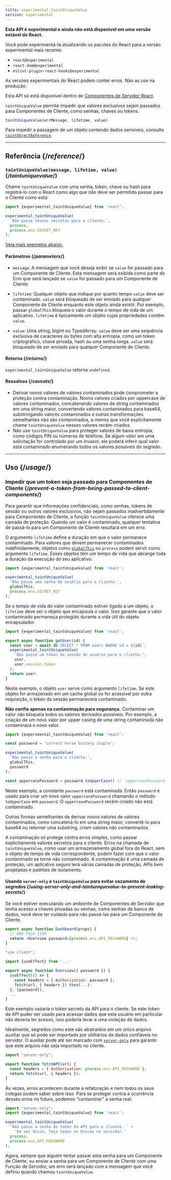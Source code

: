 ```yaml
---
title: experimental_taintUniqueValue
version: experimental
---
```


<Experimental>

**Esta API é experimental e ainda não está disponível em uma versão estável do React.**

Você pode experimentá-la atualizando os pacotes do React para a versão experimental mais recente:

- `react@experimental`
- `react-dom@experimental`
- `eslint-plugin-react-hooks@experimental`

As versões experimentais do React podem conter erros. Não as use na produção.

Esta API só está disponível dentro de [Componentes de Servidor React](/reference/rsc/use-client).

</Experimental>

<Intro>

`taintUniqueValue` permite impedir que valores exclusivos sejam passados para Componentes de Cliente, como senhas, chaves ou tokens.

```js
taintUniqueValue(errMessage, lifetime, value)
```

Para impedir a passagem de um objeto contendo dados sensíveis, consulte [`taintObjectReference`](/reference/react/experimental_taintObjectReference).

</Intro>

<InlineToc />

---

## Referência {/*reference*/}

### `taintUniqueValue(message, lifetime, value)` {/*taintuniquevalue*/}

Chame `taintUniqueValue` com uma senha, token, chave ou hash para registrá-lo com o React como algo que não deve ser permitido passar para o Cliente como está:

```js
import {experimental_taintUniqueValue} from 'react';

experimental_taintUniqueValue(
  'Não passe chaves secretas para o cliente.',
  process,
  process.env.SECRET_KEY
);
```

[Veja mais exemplos abaixo.](#usage)

#### Parâmetros {/*parameters*/}

* `message`: A mensagem que você deseja exibir se `value` for passado para um Componente de Cliente. Esta mensagem será exibida como parte do Erro que será lançado se `value` for passado para um Componente de Cliente.

* `lifetime`: Qualquer objeto que indique por quanto tempo `value` deve ser contaminado. `value` será bloqueado de ser enviado para qualquer Componente de Cliente enquanto este objeto ainda existir. Por exemplo, passar `globalThis` bloqueia o valor durante o tempo de vida de um aplicativo. `lifetime` é tipicamente um objeto cujas propriedades contêm `value`.

* `value`: Uma string, bigint ou TypedArray. `value` deve ser uma sequência exclusiva de caracteres ou bytes com alta entropia, como um token criptográfico, chave privada, hash ou uma senha longa. `value` será bloqueado de ser enviado para qualquer Componente de Cliente.

#### Retorna {/*returns*/}

`experimental_taintUniqueValue` retorna `undefined`.

#### Ressalvas {/*caveats*/}

* Derivar novos valores de valores contaminados pode comprometer a proteção contra contaminação. Novos valores criados por uppercase de valores contaminados, concatenando valores de string contaminados em uma string maior, convertendo valores contaminados para base64, substringando valores contaminados e outras transformações semelhantes não são contaminados, a menos que você explicitamente chame `taintUniqueValue` nesses valores recém-criados.
* Não use `taintUniqueValue` para proteger valores de baixa entropia, como códigos PIN ou números de telefone. Se algum valor em uma solicitação for controlado por um invasor, ele poderá inferir qual valor está contaminado enumerando todos os valores possíveis do segredo.

---

## Uso {/*usage*/}

### Impedir que um token seja passado para Componentes de Cliente {/*prevent-a-token-from-being-passed-to-client-components*/}

Para garantir que informações confidenciais, como senhas, tokens de sessão ou outros valores exclusivos, não sejam passados inadvertidamente para Componentes de Cliente, a função `taintUniqueValue` oferece uma camada de proteção. Quando um valor é contaminado, qualquer tentativa de passá-lo para um Componente de Cliente resultará em um erro.

O argumento `lifetime` define a duração em que o valor permanece contaminado. Para valores que devem permanecer contaminados indefinidamente, objetos como [`globalThis`](https://developer.mozilla.org/en-US/docs/Web/JavaScript/Reference/Global_Objects/globalThis) ou `process` podem servir como argumento `lifetime`. Esses objetos têm um tempo de vida que abrange toda a duração da execução do seu aplicativo.

```js
import {experimental_taintUniqueValue} from 'react';

experimental_taintUniqueValue(
  'Não passe uma senha de usuário para o cliente.',
  globalThis,
  process.env.SECRET_KEY
);
```

Se o tempo de vida do valor contaminado estiver ligado a um objeto, o `lifetime` deve ser o objeto que encapsula o valor. Isso garante que o valor contaminado permaneça protegido durante a vida útil do objeto encapsulador.

```js
import {experimental_taintUniqueValue} from 'react';

export async function getUser(id) {
  const user = await db`SELECT * FROM users WHERE id = ${id}`;
  experimental_taintUniqueValue(
    'Não passe um token de sessão do usuário para o cliente.',
    user,
    user.session.token
  );
  return user;
}
```

Neste exemplo, o objeto `user` serve como argumento `lifetime`. Se este objeto for armazenado em um cache global ou for acessível por outra requisição, o token da sessão permanecerá contaminado.

<Pitfall>

**Não confie apenas na contaminação para segurança.** Contaminar um valor não bloqueia todos os valores derivados possíveis. Por exemplo, a criação de um novo valor por upper casing de uma string contaminada não contaminará o novo valor.

```js
import {experimental_taintUniqueValue} from 'react';

const password = 'correct horse battery staple';

experimental_taintUniqueValue(
  'Não passe a senha para o cliente.',
  globalThis,
  password
);

const uppercasePassword = password.toUpperCase() // `uppercasePassword` não está contaminado
```

Neste exemplo, a constante `password` está contaminada. Então `password` é usado para criar um novo valor `uppercasePassword` chamando o método `toUpperCase` em `password`. O `uppercasePassword` recém-criado não está contaminado.

Outras formas semelhantes de derivar novos valores de valores contaminados, como concatená-lo em uma string maior, convertê-lo para base64 ou retornar uma substring, criam valores não contaminados.

A contaminação só protege contra erros simples, como passar explicitamente valores secretos para o cliente. Erros na chamada de `taintUniqueValue`, como usar um armazenamento global fora do React, sem o objeto de tempo de vida correspondente, podem fazer com que o valor contaminado se torne não contaminado. A contaminação é uma camada de proteção; um aplicativo seguro terá várias camadas de proteção, APIs bem projetadas e padrões de isolamento.

</Pitfall>

<DeepDive>

#### Usando `server-only` e `taintUniqueValue` para evitar vazamento de segredos {/*using-server-only-and-taintuniquevalue-to-prevent-leaking-secrets*/}

Se você estiver executando um ambiente de Componentes de Servidor que tenha acesso a chaves privadas ou senhas, como senhas de banco de dados, você deve ter cuidado para não passá-las para um Componente de Cliente.

```js
export async function Dashboard(props) {
  // NÃO FAÇA ISSO
  return <Overview password={process.env.API_PASSWORD} />;
}
```

```js
"use client";

import {useEffect} from '...'

export async function Overview({ password }) {
  useEffect(() => {
    const headers = { Authorization: password };
    fetch(url, { headers }).then(...);
  }, [password]);
  ...
}
```

Este exemplo vazaria o token secreto da API para o cliente. Se este token da API puder ser usado para acessar dados que este usuário em particular não deveria ter acesso, isso poderia levar a uma violação de dados.

[comment]: <> (TODO: Link to `server-only` docs once they are written)

Idealmente, segredos como este são abstraídos em um único arquivo auxiliar que só pode ser importado por utilitários de dados confiáveis no servidor. O auxiliar pode até ser marcado com [`server-only`](https://www.npmjs.com/package/server-only) para garantir que este arquivo não seja importado no cliente.

```js
import "server-only";

export function fetchAPI(url) {
  const headers = { Authorization: process.env.API_PASSWORD };
  return fetch(url, { headers });
}
```

Às vezes, erros acontecem durante a refatoração e nem todos os seus colegas podem saber sobre isso.
Para se proteger contra a ocorrência desses erros no futuro, podemos "contaminar" a senha real:

```js
import "server-only";
import {experimental_taintUniqueValue} from 'react';

experimental_taintUniqueValue(
  'Não passe a senha do token da API para o cliente. ' +
    'Em vez disso, faça todas as buscas no servidor.'
  process,
  process.env.API_PASSWORD
);
```

Agora, sempre que alguém tentar passar esta senha para um Componente de Cliente, ou enviar a senha para um Componente de Cliente com uma Função de Servidor, um erro será lançado com a mensagem que você definiu quando chamou `taintUniqueValue`.

</DeepDive>